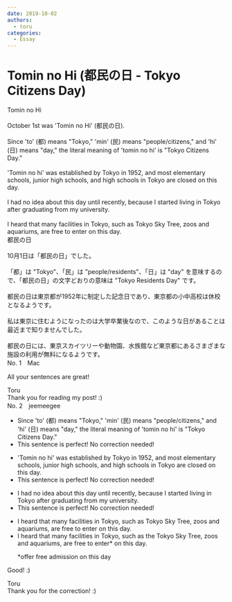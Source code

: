 ```yaml
---
date: 2019-10-02
authors:
  - toru
categories:
  - Essay
---
```


<h1 id="subject_show">Tomin no Hi (都民の日 - Tokyo Citizens Day)</h1>
<div class="date" hidden>Oct 2, 2019 20:43</div>
<div id="post"><div id="body_show_ori">
Tomin no Hi<br/><br/>October 1st was 'Tomin no Hi' (都民の日).<br/><br/>Since 'to' (都) means "Tokyo," 'min' (民) means "people/citizens," and 'hi' (日) means "day," the literal meaning of 'tomin no hi' is "Tokyo Citizens Day."<br/><br/>'Tomin no hi' was established by Tokyo in 1952, and most elementary schools, junior high schools, and high schools in Tokyo are closed on this day.<br/><br/>I had no idea about this day until recently, because I started living in Tokyo after graduating from my university.<br/><br/>I heard that many facilities in Tokyo, such as Tokyo Sky Tree, zoos and aquariums, are free to enter on this day.
</div></div>

<!-- more -->

<div id="post_ja"><div id="body_show_mo">
都民の日<br/><br/>10月1日は「都民の日」でした。<br/><br/>「都」は "Tokyo"、「民」は "people/residents"、「日」は "day" を意味するので、「都民の日」の文字どおりの意味は "Tokyo Residents Day" です。<br/><br/>都民の日は東京都が1952年に制定した記念日であり、東京都の小中高校は休校となるようです。<br/><br/>私は東京に住むようになったのは大学卒業後なので、このような日があることは最近まで知りませんでした。<br/><br/>都民の日には、東京スカイツリーや動物園、水族館など東京都にあるさまざまな施設の利用が無料になるようです。
</div></div>
<div id="block"><div class="first_name"> No. 1　<span class="just_name">Mac</span></div><div id="block2">
<p class="comment_small">
 All your sentences are great!
</p>

</div><div class="name"><span class="just_name">Toru</span><br>
Thank you for reading my post! :)
</div>
</div>
<div id="block"><div class="first_name"> No. 2　<span class="just_name">jeemeegee</span></div><div id="block2">
<ul class="correction_field">
<li class="incorrect">Since 'to' (都) means "Tokyo," 'min' (民) means "people/citizens," and 'hi' (日) means "day," the literal meaning of 'tomin no hi' is "Tokyo Citizens Day."</li>
<li class="corrected perfect">This sentence is perfect! No correction needed!</li>
</ul>
<ul class="correction_field">
<li class="incorrect">'Tomin no hi' was established by Tokyo in 1952, and most elementary schools, junior high schools, and high schools in Tokyo are closed on this day.</li>
<li class="corrected perfect">This sentence is perfect! No correction needed!</li>
</ul>
<ul class="correction_field">
<li class="incorrect">I had no idea about this day until recently, because I started living in Tokyo after graduating from my university.</li>
<li class="corrected perfect">This sentence is perfect! No correction needed!</li>
</ul>
<ul class="correction_field">
<li class="incorrect">I heard that many facilities in Tokyo, such as Tokyo Sky Tree, zoos and aquariums, are free to enter on this day.</li>
<li class="corrected correct">
I heard that many facilities in Tokyo, such as <span class="f_bold">the </span>Tokyo Sky Tree, zoos and aquariums, <span class="f_blue">are free to enter*</span> on this day.
<p class="correction_comment">*offer free admission on this day</p>
</li>
</ul>
<p class="comment_small">
 Good! :)
</p>

</div><div class="name"><span class="just_name">Toru</span><br>
Thank you for the correction! :)
</div>
</div>
